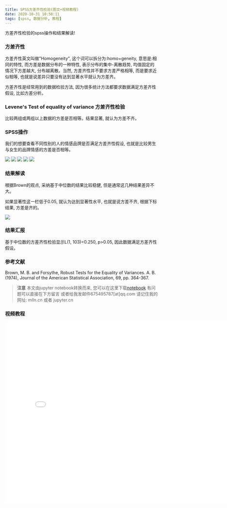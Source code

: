 ```yaml
---
title: SPSS方差齐性检验(图文+视频教程)
date: 2020-10-31 10:58:11
tags: [spss, 数据分析, 教程]
---
```


方差齐性检验的spss操作和结果解读!

<!--more-->
<!-- toc -->

### 方差齐性

方差齐性英文叫做"Homogeneity", 这个词可以拆分为:homo+geneity, 意思是:相同的特性, 而方差是数据分布的一种特性, 表示分布的集中-离散趋势, 
均值固定的情况下方差越大, 分布越离散。当然, 方差齐性并不要求方差严格相等, 而是要求近似相等, 也就是说差异只要没有达到显著水平就认为方差齐。

方差齐性是经常用到的数据检验方法, 因为很多统计方法都要求数据满足方差齐性假设, 比如方差分析。

### Levene's Test of equality of variance 方差齐性检验

比较两组或两组以上数据的方差是否相等。结果显著, 就认为方差不齐。

### SPSS操作

我们的想要查看不同性别的人的情感品牌是否满足方差齐性假设, 也就是比较男生与女生的品牌情感的方差是否相等。

<img src="imgs/06-01.png">

<img src="imgs/06-02.png">

<img src="imgs/06-03.png">

<img src="imgs/06-04.png">

<img src="imgs/06-05.png">

### 结果解读

根据Brown的观点, 采纳基于中位数的结果比较稳健, 但是通常这几种结果差异不大。

如果显著性这一栏低于0.05, 就认为达到显著性水平, 也就是说方差不齐, 根据下标结果, 方差是齐的。

<img src="imgs/06-06.png">

### 结果汇报

基于中位数的方差齐性检验显示L(1, 103)=0.250, p>0.05, 因此数据满足方差齐性假设。

### 参考文献

Brown, M. B. and Forsythe, Robust Tests for the Equality of Variances. A. B. (1974), Journal of the American Statistical Association, 69, pp. 364-367.


> **注意**
> 本文由jupyter notebook转换而来, 您可以在这里下载[notebook](06-方差齐性检验.ipynb)
> 有问题可以直接在下方留言
> 或者给我发邮件675495787[at]qq.com
> 请记住我的网址: mlln.cn 或者 jupyter.cn

### 视频教程

<iframe src="//player.bilibili.com/player.html?bvid=BV14y4y1k7AS&page=1" scrolling="no" border="0" frameborder="no" framespacing="0" allowfullscreen="true" style="width:800px;height:600px"> </iframe>